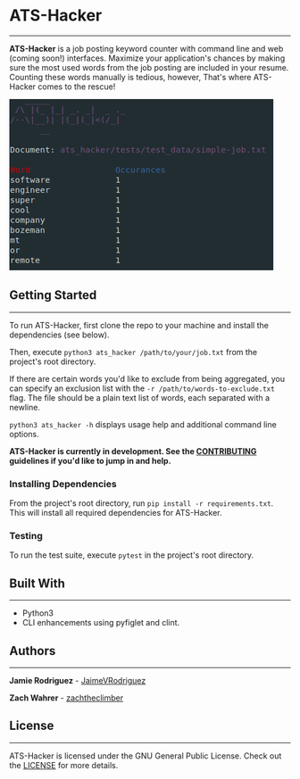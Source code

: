 # ATS-Hacker
---
**ATS-Hacker** is a job posting keyword counter with command line and web (coming soon!) interfaces. Maximize your application's chances by making sure the most used words from the job posting are included in your resume. Counting these words manually is tedious, however, That's where ATS-Hacker comes to the rescue!

![ATS-Hacker screenshot](ats_hacker_screenshot.png)

## Getting Started
---
To run ATS-Hacker, first clone the repo to your machine and install the dependencies (see below).

Then, execute `python3 ats_hacker /path/to/your/job.txt` from the project's root directory.

If there are certain words you'd like to exclude from being aggregated, you can specify an exclusion list with the `-r /path/to/words-to-exclude.txt` flag. The file should be a plain text list of words, each separated with a newline.

`python3 ats_hacker -h` displays usage help and additional command line options.

**ATS-Hacker is currently in development. See the [CONTRIBUTING](CONTRIBUTING.md) guidelines if you'd like to jump in and help.**

### Installing Dependencies
From the project's root directory, run `pip install -r requirements.txt`. This will install all required dependencies for ATS-Hacker.

### Testing
To run the test suite, execute `pytest` in the project's root directory.

## Built With
---
* Python3
* CLI enhancements using pyfiglet and clint.

## Authors
---
**Jamie Rodriguez** - [JaimeVRodriguez](https://github.com/JaimeVRodriguez)

**Zach Wahrer** - [zachtheclimber](https://github.com/zachtheclimber)

## License
---
ATS-Hacker is licensed under the GNU General Public License. Check out the [LICENSE](LICENSE) for more details.
